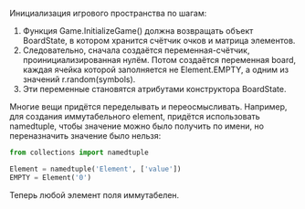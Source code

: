 Инициализация игрового пространства по шагам:
1. Функция Game.InitializeGame() должна возвращать объект BoardState, в котором хранится счётчик очков и матрица элементов.
2. Следовательно, сначала создаётся переменная-счётчик, проинициализированная нулём. Потом создаётся переменная board, каждая ячейка которой заполняется не Element.EMPTY, а одним из значений r.random(symbols).
3. Эти переменные становятся атрибутами конструктора BoardState.

Многие вещи придётся переделывать и переосмысливать. Например, для создания иммутабельного element, придётся использовать namedtuple, чтобы значение можно было получить по имени, но переназначить значение было нельзя:

```Python
from collections import namedtuple

Element = namedtuple('Element', ['value'])
EMPTY = Element('0')
```

Теперь любой элемент поля иммутабелен.